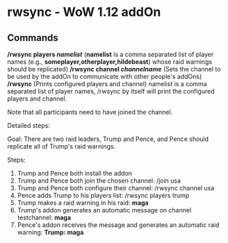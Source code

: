 # rwsync - WoW 1.12 addOn

## Commands
**/rwsync players _namelist_** (**namelist** is a comma separated list of player names (e.g., **someplayer,otherplayer,hildebeast**) whose raid warnings should be replicated)
**/rwsync channel _channelname_** (Sets the channel to be used by the addOn to communicate with other people's addOns)
**/rwsync** (Prints configured players and channel)
namelist is a comma separated list of player names, /rwsync by itself will print the configured players and channel.

Note that all participants need to have joined the channel.

Detailed steps:

Goal: There are two raid leaders, Trump and Pence, and Pence should replicate all of Trump's raid warnings.

Steps:
1) Trump and Pence both install the addon
2) Trump and Pence both join the chosen channel: /join usa
3) Trump and Pence both configure their channel: /rwsync channel usa
3) Pence adds Trump to his players list: /rwsync players trump
4) Trump makes a raid warning in his raid: **maga**
5) Trump's addon generates an automatic message on channel testchannel: **maga**
6) Pence's addon receives the message and generates an automatic raid warning: **Trump: maga**
